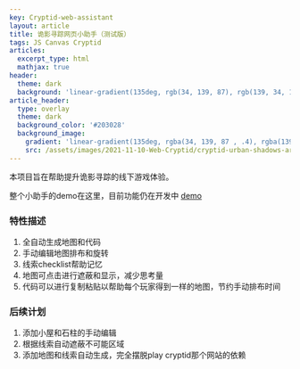 ```yaml
---
key: Cryptid-web-assistant
layout: article
title: 诡影寻踪网页小助手（测试版）
tags: JS Canvas Cryptid
articles:
  excerpt_type: html
  mathjax: true
header:
  theme: dark
  background: 'linear-gradient(135deg, rgb(34, 139, 87), rgb(139, 34, 139))'
article_header:
  type: overlay
  theme: dark
  background_color: '#203028'
  background_image:
    gradient: 'linear-gradient(135deg, rgba(34, 139, 87 , .4), rgba(139, 34, 139, .4))'
    src: /assets/images/2021-11-10-Web-Cryptid/cryptid-urban-shadows-artwork.jpg
---
```


本项目旨在帮助提升诡影寻踪的线下游戏体验。
<!--more-->

整个小助手的demo在这里，目前功能仍在开发中
[demo](/assets/vue_proj/cryptid/index.html)

### 特性描述

1. 全自动生成地图和代码
2. 手动编辑地图排布和旋转
3. 线索checklist帮助记忆
4. 地图可点击进行遮蔽和显示，减少思考量
5. 代码可以进行复制粘贴以帮助每个玩家得到一样的地图，节约手动排布时间

### 后续计划

1. 添加小屋和石柱的手动编辑
2. 根据线索自动遮蔽不可能区域
3. 添加地图和线索自动生成，完全摆脱play cryptid那个网站的依赖